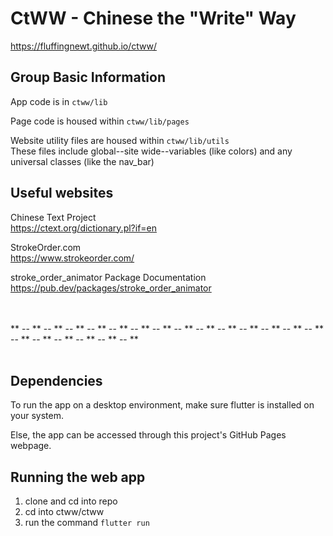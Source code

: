 # CtWW - Chinese the "Write" Way

https://fluffingnewt.github.io/ctww/

## Group Basic Information
App code is in `ctww/lib`  

Page code is housed within `ctww/lib/pages`

Website utility files are housed within `ctww/lib/utils`  
These files include global--site wide--variables (like colors) and any universal classes (like the nav_bar)


## Useful websites
Chinese Text Project  
https://ctext.org/dictionary.pl?if=en

StrokeOrder.com  
https://www.strokeorder.com/

stroke_order_animator Package Documentation  
https://pub.dev/packages/stroke_order_animator




<br><br>
** -- ** -- ** -- ** -- ** -- ** -- ** -- ** -- ** -- ** -- ** -- ** -- ** -- ** -- ** -- ** -- ** -- ** -- ** -- ** -- **
<br><br>




## Dependencies
To run the app on a desktop environment, make sure flutter is installed on your system.

Else, the app can be accessed through this project's GitHub Pages webpage.

## Running the web app
1. clone and cd into repo
2. cd into ctww/ctww
3. run the command `flutter run`
